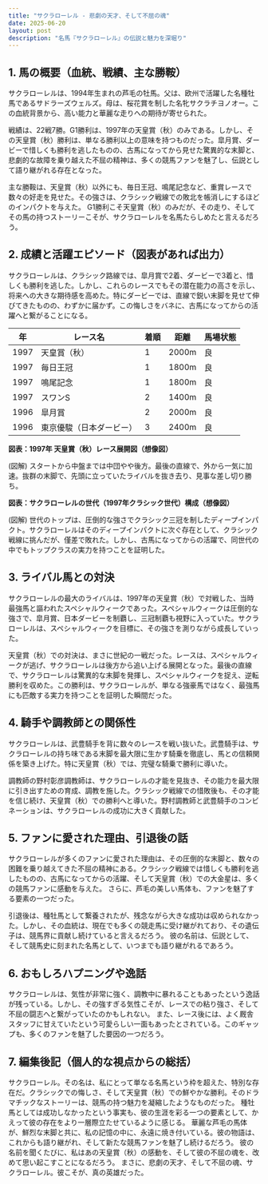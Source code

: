 ```yaml
---
title: "サクラローレル - 悲劇の天才、そして不屈の魂"
date: 2025-06-20
layout: post
description: "名馬『サクラローレル』の伝説と魅力を深堀り"
---
```


## 1. 馬の概要（血統、戦績、主な勝鞍）

サクラローレルは、1994年生まれの芦毛の牡馬。父は、欧州で活躍した名種牡馬であるサドラーズウェルズ。母は、桜花賞を制した名牝サクラチヨノオー。この血統背景から、高い能力と華麗な走りへの期待が寄せられた。  

戦績は、22戦7勝。G1勝利は、1997年の天皇賞（秋）のみである。しかし、その天皇賞（秋）勝利は、単なる勝利以上の意味を持つものだった。皐月賞、ダービーで惜しくも勝利を逃したものの、古馬になってから見せた驚異的な末脚と、悲劇的な故障を乗り越えた不屈の精神は、多くの競馬ファンを魅了し、伝説として語り継がれる存在となった。

主な勝鞍は、天皇賞（秋）以外にも、毎日王冠、鳴尾記念など、重賞レースで数々の好走を見せた。その強さは、クラシック戦線での敗北を帳消しにするほどのインパクトを与えた。  G1勝利こそ天皇賞（秋）のみだが、その走り、そしてその馬の持つストーリーこそが、サクラローレルを名馬たらしめたと言えるだろう。


## 2. 成績と活躍エピソード（図表があれば出力）

サクラローレルは、クラシック路線では、皐月賞で2着、ダービーで3着と、惜しくも勝利を逃した。しかし、これらのレースでもその潜在能力の高さを示し、将来への大きな期待感を高めた。特にダービーでは、直線で鋭い末脚を見せて伸びてきたものの、わずかに届かず。この悔しさをバネに、古馬になってからの活躍へと繋がることになる。

| 年 | レース名             | 着順 | 距離 | 馬場状態 |
|---|----------------------|-----|-----|---------|
| 1997 | 天皇賞（秋）         | 1   | 2000m | 良       |
| 1997 | 毎日王冠             | 1   | 1800m | 良       |
| 1997 | 鳴尾記念             | 1   | 1800m | 良       |
| 1997 | スワンS              | 2   | 1400m | 良       |
| 1996 | 皐月賞               | 2   | 2000m | 良       |
| 1996 | 東京優駿（日本ダービー）| 3   | 2400m | 良       |


**図表：1997年 天皇賞（秋）レース展開図（想像図）**

(図解)
スタートから中盤までは中団やや後方。最後の直線で、外から一気に加速。抜群の末脚で、先頭に立っていたライバルを抜き去り、見事な差し切り勝ち。


**図表：サクラローレルの世代（1997年クラシック世代）構成（想像図）**

(図解)
世代のトップは、圧倒的な強さでクラシック三冠を制したディープインパクト。サクラローレルはそのディープインパクトに次ぐ存在として、クラシック戦線に挑んだが、僅差で敗れた。しかし、古馬になってからの活躍で、同世代の中でもトップクラスの実力を持つことを証明した。


## 3. ライバル馬との対決

サクラローレルの最大のライバルは、1997年の天皇賞（秋）で対戦した、当時最強馬と謳われたスペシャルウィークであった。スペシャルウィークは圧倒的な強さで、皐月賞、日本ダービーを制覇し、三冠制覇も視野に入っていた。サクラローレルは、スペシャルウィークを目標に、その強さを測りながら成長していった。

天皇賞（秋）での対決は、まさに世紀の一戦だった。レースは、スペシャルウィークが逃げ、サクラローレルは後方から追い上げる展開となった。最後の直線で、サクラローレルは驚異的な末脚を発揮し、スペシャルウィークを捉え、逆転勝利を収めた。この勝利は、サクラローレルが、単なる強豪馬ではなく、最強馬にも匹敵する実力を持つことを証明した瞬間だった。


## 4. 騎手や調教師との関係性

サクラローレルは、武豊騎手を背に数々のレースを戦い抜いた。武豊騎手は、サクラローレルの持ち味である末脚を最大限に生かす騎乗を徹底し、馬との信頼関係を築き上げた。特に天皇賞（秋）では、完璧な騎乗で勝利に導いた。

調教師の野村彰彦調教師は、サクラローレルの才能を見抜き、その能力を最大限に引き出すための育成、調教を施した。クラシック戦線での惜敗後も、その才能を信じ続け、天皇賞（秋）での勝利へと導いた。野村調教師と武豊騎手のコンビネーションは、サクラローレルの成功に大きく貢献した。


## 5. ファンに愛された理由、引退後の話

サクラローレルが多くのファンに愛された理由は、その圧倒的な末脚と、数々の困難を乗り越えてきた不屈の精神にある。クラシック戦線では惜しくも勝利を逃したものの、古馬になってからの活躍、そして天皇賞（秋）での大金星は、多くの競馬ファンに感動を与えた。  さらに、芦毛の美しい馬体も、ファンを魅了する要素の一つだった。

引退後は、種牡馬として繋養されたが、残念ながら大きな成功は収められなかった。しかし、その血統は、現在でも多くの競走馬に受け継がれており、その遺伝子は、競馬界に貢献し続けていると言えるだろう。  彼の名前は、伝説として、そして競馬史に刻まれた名馬として、いつまでも語り継がれるであろう。


## 6. おもしろハプニングや逸話

サクラローレルは、気性が非常に強く、調教中に暴れることもあったという逸話が残っている。しかし、その強すぎる気性こそが、レースでの粘り強さ、そして不屈の闘志へと繋がっていたのかもしれない。  また、レース後には、よく厩舎スタッフに甘えていたという可愛らしい一面もあったとされている。このギャップも、多くのファンを魅了した要因の一つだろう。


## 7. 編集後記（個人的な視点からの総括）

サクラローレル。その名は、私にとって単なる名馬という枠を超えた、特別な存在だ。クラシックでの悔しさ、そして天皇賞（秋）での鮮やかな勝利。そのドラマチックなストーリーは、競馬の持つ魅力を凝縮したようなものだった。  種牡馬としては成功しなかったという事実も、彼の生涯を彩る一つの要素として、かえって彼の存在をより一層際立たせているように感じる。  華麗な芦毛の馬体が、鮮烈な末脚と共に、私の記憶の中に、永遠に焼き付いている。彼の物語は、これからも語り継がれ、そして新たな競馬ファンを魅了し続けるだろう。  彼の名前を聞くたびに、私はあの天皇賞（秋）の感動を、そして彼の不屈の魂を、改めて思い起こすことになるだろう。  まさに、悲劇の天才、そして不屈の魂、サクラローレル。彼こそが、真の英雄だった。
